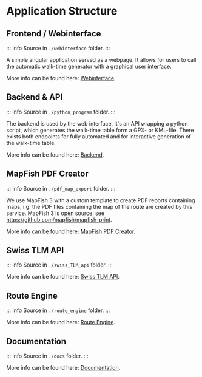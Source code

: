 # Application Structure

## Frontend / Webinterface

::: info
Source in `./webinterface` folder.
:::

A simple angular application served as a webpage. It allows for users to call the automatic walk-time generator with
a graphical user interface.

More info can be found here: [Webinterface](../webinterface/about.md).

## Backend & API

::: info
Source in `./python_program` folder.
:::

The backend is used by the web interface, it's an API wrapping a python script, which generates the walk-time table form
a GPX- or KML-file. There exists both endpoints for fully automated and for interactive generation of the walk-time
table.

More info can be found here: [Backend](../backend/about.md).

## MapFish PDF Creator

::: info
Source in `./pdf_map_export` folder.
:::

We use MapFish 3 with a custom template to create PDF reports containing maps, i.g. the PDF files containing the map of
the route are created by this service. MapFish 3 is open source, see https://github.com/mapfish/mapfish-print.

More info can be found here: [MapFish PDF Creator](../pdf_creator/about.md).

## Swiss TLM API

::: info
Source in `./swiss_TLM_api` folder.
:::

More info can be found here: [Swiss TLM API](../swiss_TLM_API/about.md).

## Route Engine

::: info
Source in `./route_engine` folder.
:::

More info can be found here: [Route Engine](../route_engine/about.md).

## Documentation

::: info
Source in `./docs` folder.
:::

More info can be found here: [Documentation](../documentation/about.md).
